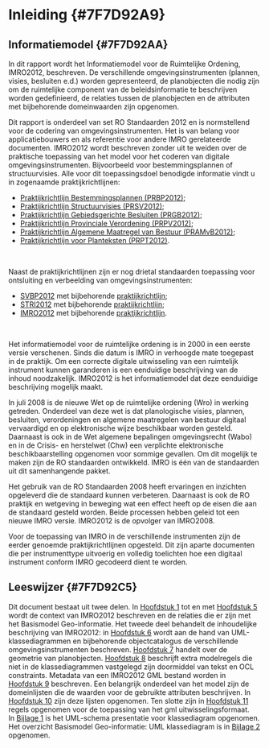 # Inleiding {#7F7D92A9}

## Informatiemodel {#7F7D92AA}

In dit rapport wordt het Informatiemodel voor de Ruimtelijke Ordening, IMRO2012, beschreven. De verschillende omgevingsinstrumenten (plannen, visies, besluiten e.d.) worden gepresenteerd, de planobjecten die nodig zijn om de ruimtelijke component van de beleidsinformatie te beschrijven worden gedefinieerd, de relaties tussen de planobjecten en de attributen met bijbehorende domeinwaarden zijn opgenomen.<br/>

Dit rapport is onderdeel van set RO Standaarden 2012 en is normstellend voor de codering van omgevingsinstrumenten. Het is van belang voor applicatiebouwers en als referentie voor andere IMRO gerelateerde documenten. IMRO2012 wordt beschreven zonder uit te weiden over de praktische toepassing van het model voor het coderen van digitale omgevingsinstrumenten. Bijvoorbeeld voor bestemmingsplannen of structuurvisies. Alle voor dit toepassingsdoel benodigde informatie vindt u in zogenaamde praktijkrichtlijnen:<br/>
<ul><li><a href='https://docs.geostandaarden.nl/ro/bp2012/' target='_blank'>Praktijkrichtlijn Bestemmingsplannen (PRBP2012)</a>;</li>
<li><a href='https://docs.geostandaarden.nl/ro/sv2012/' target='_blank'>Praktijkrichtlijn Structuurvisies (PRSV2012)</a>;</li>
<li><a href='https://docs.geostandaarden.nl/ro/gb2012/' target='_blank'>Praktijkrichtlijn Gebiedsgerichte Besluiten (PRGB2012)</a>;</li>
<li><a href='https://docs.geostandaarden.nl/ro/pv2012/' target='_blank'>Praktijkrichtlijn Provinciale Verordening (PRPV2012)</a>;</li>
<li><a href='https://docs.geostandaarden.nl/ro/amvb2012/' target='_blank'>Praktijkrichtlijn Algemene Maatregel van Bestuur (PRAMvB2012)</a>;</li>
<li><a href='https://docs.geostandaarden.nl/ro/pt2012/' target='_blank'>Praktijkrichtlijn voor Planteksten (PRPT2012)</a>.</li>
</ul><br/>

Naast de praktijkrichtlijnen zijn er nog drietal standaarden toepassing voor ontsluiting en verbeelding van omgevingsinstrumenten:<br/>
<ul><li><a href='https://docs.geostandaarden.nl/ro/svbp' target='_blank'>SVBP2012</a> met bijbehorende <a href='https://docs.geostandaarden.nl/ro/bp2012/' target='_blank'>praktijkrichtlijn</a>;</li>
<li><a href='https://docs.geostandaarden.nl/ro/stri' target='_blank'>STRI2012</a> met bijbehorende <a href='https://docs.geostandaarden.nl/ro/tri2012' target='_blank'>praktijkrichtlijn</a>;</li>
<li><a href='https://docs.geostandaarden.nl/ro/imro' target='_blank'>IMRO2012</a> met bijbehorende <a href='https://docs.geostandaarden.nl/ro/pt2012/' target='_blank'>praktijkrichtlijn</a>.</li>
</ul>
<br/>

Het informatiemodel voor de ruimtelijke ordening is in 2000 in een eerste versie verschenen. Sinds die datum is IMRO in verhoogde mate toegepast in de praktijk. Om een correcte digitale uitwisseling van een ruimtelijk instrument kunnen garanderen is een eenduidige beschrijving van de inhoud noodzakelijk. IMRO2012 is het informatiemodel dat deze eenduidige beschrijving mogelijk maakt.

In juli 2008 is de nieuwe Wet op de ruimtelijke ordening (Wro) in werking getreden. Onderdeel van deze wet is dat planologische visies, plannen, besluiten, verordeningen en algemene maatregelen van bestuur digitaal vervaardigd en op elektronische wijze beschikbaar worden gesteld. Daarnaast is ook in de Wet algemene bepalingen omgevingsrecht (Wabo) en in de Crisis- en herstelwet (Chw) een verplichte elektronische beschikbaarstelling opgenomen voor sommige gevallen. Om dit mogelijk te maken zijn de RO standaarden ontwikkeld. IMRO is één van de standaarden uit dit samenhangende pakket.

Het gebruik van de RO Standaarden 2008 heeft ervaringen en inzichten opgeleverd die de standaard kunnen verbeteren. Daarnaast is ook de RO praktijk en wetgeving in beweging wat een effect heeft op de eisen die aan de standaard gesteld worden. Beide processen hebben geleid tot een nieuwe IMRO versie. IMRO2012 is de opvolger van IMRO2008.

Voor de toepassing van IMRO in de verschillende instrumenten zijn de eerder genoemde praktijkrichtlijnen opgesteld. Dit zijn aparte documenten die per instrumenttype uitvoerig en volledig toelichten hoe een digitaal instrument conform IMRO gecodeerd dient te worden.

## Leeswijzer {#7F7D92C5}

Dit document bestaat uit twee delen. In <a href='#7F7D92A9'>Hoofdstuk 1</a> tot en met <a href='#48DDA048'>Hoofdstuk 5</a> wordt de context van IMRO2012 beschreven en de relaties die er zijn met het Basismodel Geo-informatie. Het tweede deel behandelt de inhoudelijke beschrijving van IMRO2012: in <a href='#06474D64'>Hoofdstuk 6</a> wordt aan de hand van UML-klassediagrammen en bijbehorende objectcatalogus de verschillende omgevingsinstrumenten beschreven. <a href='#1139BF9A'>Hoofdstuk 7</a> handelt over de geometrie van planobjecten. <a href='#1B9B615D'>Hoofdstuk 8</a> beschrijft extra modelregels die niet in de klassediagrammen vastgelegd zijn doormiddel van tekst en OCL constraints. Metadata van een IMRO2012 GML bestand worden in <a href='#5B919E61'>Hoofdstuk 9</a> beschreven. Een belangrijk onderdeel van het model zijn de domeinlijsten die de waarden voor de gebruikte attributen beschrijven. In <a href='#090B956C'>Hoofdstuk 10</a> zijn deze lijsten opgenomen. Ten slotte zijn in <a href='#7F7DAEBA'>Hoofdstuk 11</a> regels opgenomen voor de toepassing van het gml uitwisselingsformaat.<br/>
In <a href='#7F7DAF04'>Bijlage 1</a> is het UML-schema presentatie voor klassediagram opgenomen. Het overzicht Basismodel Geo-informatie: UML klassediagram is in <a href='#7F7DAF40'>Bijlage 2</a> opgenomen.

